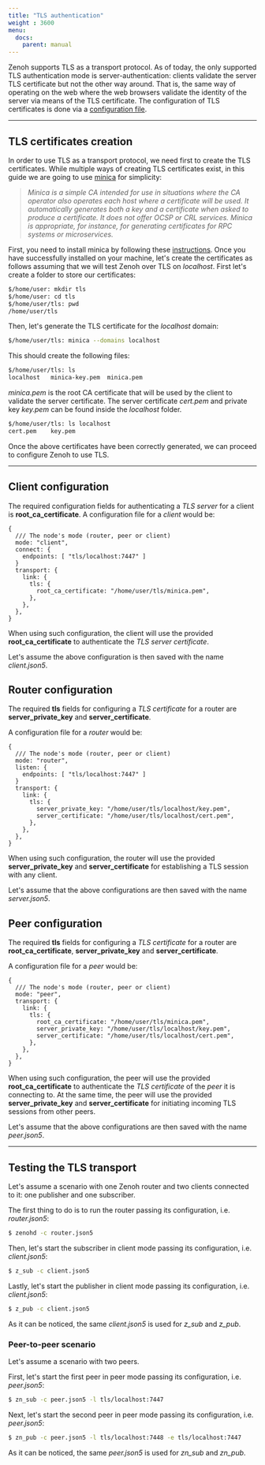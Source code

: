 ```yaml
---
title: "TLS authentication"
weight : 3600
menu:
  docs:
    parent: manual
---
```


Zenoh supports TLS as a transport protocol.
As of today, the only supported TLS authentication mode is server-authentication: clients validate the server TLS certificate but not the other way around.
That is, the same way of operating on the web where the web browsers validate the identity of the server via means of the TLS certificate.
The configuration of TLS certificates is done via a [configuration file](../configuration).

---------
## TLS certificates creation

In order to use TLS as a transport protocol, we need first to create the TLS certificates. 
While multiple ways of creating TLS certificates exist, in this guide we are going to use [minica](https://github.com/jsha/minica) for simplicity:

> *Minica is a simple CA intended for use in situations where the CA operator also operates each host where a certificate will be used. It automatically generates both a key and a certificate when asked to produce a certificate. It does not offer OCSP or CRL services. Minica is appropriate, for instance, for generating certificates for RPC systems or microservices.*

First, you need to install minica by following these [instructions](https://github.com/jsha/minica#installation).
Once you have successfully installed on your machine, let's create the certificates as follows assuming that we will test Zenoh over TLS on *localhost*.
First let's create a folder to store our certificates:
```bash
$/home/user: mkdir tls
$/home/user: cd tls
$/home/user/tls: pwd
/home/user/tls
```

Then, let's generate the TLS certificate for the *localhost* domain:
```bash
$/home/user/tls: minica --domains localhost
```

This should create the following files:
```bash
$/home/user/tls: ls
localhost   minica-key.pem  minica.pem
```

*minica.pem* is the root CA certificate that will be used by the client to validate the server certificate.
The server certificate *cert.pem* and private key *key.pem* can be found inside the *localhost* folder.
```bash
$/home/user/tls: ls localhost
cert.pem    key.pem
```

Once the above certificates have been correctly generated, we can proceed to configure Zenoh to use TLS.

---------
## Client configuration

The required configuration fields for authenticating a *TLS server* for a client is **root_ca_certificate**.
A configuration file for a *client* would be:
```
{
  /// The node's mode (router, peer or client)
  mode: "client",
  connect: {
    endpoints: [ "tls/localhost:7447" ]
  }
  transport: {
    link: {
      tls: {
        root_ca_certificate: "/home/user/tls/minica.pem",
      },
    },
  },
}
```

When using such configuration, the client will use the provided **root_ca_certificate** to authenticate the *TLS server certificate*.

Let's assume the above configuration is then saved with the name *client.json5*.

## Router configuration

The required **tls** fields for configuring a *TLS certificate* for a router are **server_private_key** and **server_certificate**.

A configuration file for a *router* would be:
```
{
  /// The node's mode (router, peer or client)
  mode: "router",
  listen: {
    endpoints: [ "tls/localhost:7447" ]
  }
  transport: {
    link: {
      tls: {
        server_private_key: "/home/user/tls/localhost/key.pem",
        server_certificate: "/home/user/tls/localhost/cert.pem",
      },
    },
  },
}
```

When using such configuration, the router will use the provided **server_private_key** and **server_certificate** for establishing a TLS session with any client.

Let's assume that the above configurations are then saved with the name *server.json5*.

## Peer configuration

The required **tls** fields for configuring a *TLS certificate* for a router are **root_ca_certificate**, **server_private_key** and **server_certificate**.

A configuration file for a *peer* would be:
```
{
  /// The node's mode (router, peer or client)
  mode: "peer",
  transport: {
    link: {
      tls: {
        root_ca_certificate: "/home/user/tls/minica.pem",
        server_private_key: "/home/user/tls/localhost/key.pem",
        server_certificate: "/home/user/tls/localhost/cert.pem",
      },
    },
  },
}
```

When using such configuration, the peer will use the provided **root_ca_certificate** to authenticate the *TLS certificate* of the *peer* it is connecting to.
At the same time, the peer will use the provided **server_private_key** and **server_certificate** for initiating incoming TLS sessions from other peers.

Let's assume that the above configurations are then saved with the name *peer.json5*.

---------
## Testing the TLS transport

Let's assume a scenario with one Zenoh router and two clients connected to it: one publisher and one subscriber.

The first thing to do is to run the router passing its configuration, i.e. *router.json5*:
```bash
$ zenohd -c router.json5
```

Then, let's start the subscriber in client mode passing its configuration, i.e. *client.json5*:
```bash
$ z_sub -c client.json5
```

Lastly, let's start the publisher in client mode passing its configuration, i.e. *client.json5*:
```bash
$ z_pub -c client.json5
```

As it can be noticed, the same *client.json5* is used for *z_sub* and *z_pub*.

### Peer-to-peer scenario
Let's assume a scenario with two peers.

First, let's start the first peer in peer mode passing its configuration, i.e. *peer.json5*:
```bash
$ zn_sub -c peer.json5 -l tls/localhost:7447
```

Next, let's start the second peer in peer mode passing its configuration, i.e. *peer.json5*:
```bash
$ zn_pub -c peer.json5 -l tls/localhost:7448 -e tls/localhost:7447
```

As it can be noticed, the same *peer.json5* is used for *zn_sub* and *zn_pub*.
